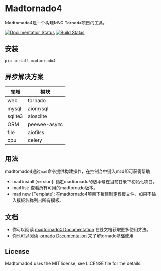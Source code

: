 # Madtornado4

Madtornado4是一个构建MVC Tornado项目的工具。

[![Documentation Status](https://readthedocs.org/projects/madtornado4/badge/?version=latest)](https://madtornado4.readthedocs.io/?badge=latest)
[![Build Status](https://www.travis-ci.org/SystemLight/madtornado4.svg?branch=master)](https://www.travis-ci.org/SystemLight/madtornado4)

## 安装

```
pip install madtornado4
```

## 异步解决方案

| 领域 | 模块 |
| --- | --- |
| web | tornado |
| mysql | aiomysql |
| sqlite3 | aiosqlite |
| ORM | peewee-async |
| file | aiofiles |
| cpu | celery |

## 用法

madtornado4通过`mad`命令提供构建操作，在控制台中键入mad即可获得帮助

- mad install [version]: 指定madtornado的版本号在当前目录下初始化项目。
- mad list: 查看所有可用的madtornado版本。
- mad new [Template]: 在madtornado4项目下新建制定模板文件，如果不输入模板名称列出所有模板。

## 文档

- 你可以阅读 [madtornado4 Documentation](https://madtornado4.readthedocs.io/?badge=latest) 在线文档获取更多使用方法。
- 你也可以阅读 [tornado Documentation](https://www.osgeo.cn/tornado/index.html) 来了解tornado基础使用

## License

Madtornado4 uses the MIT license, see LICENSE file for the details.
